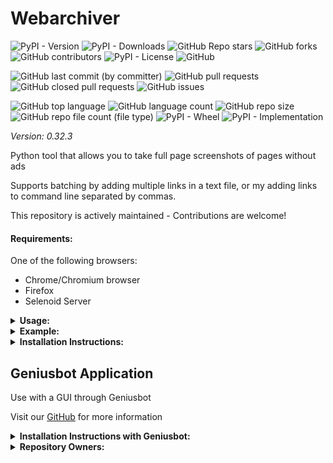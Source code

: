 # Webarchiver

![PyPI - Version](https://img.shields.io/pypi/v/webarchiver)
![PyPI - Downloads](https://img.shields.io/pypi/dd/webarchiver)
![GitHub Repo stars](https://img.shields.io/github/stars/Knuckles-Team/webarchiver)
![GitHub forks](https://img.shields.io/github/forks/Knuckles-Team/webarchiver)
![GitHub contributors](https://img.shields.io/github/contributors/Knuckles-Team/webarchiver)
![PyPI - License](https://img.shields.io/pypi/l/webarchiver)
![GitHub](https://img.shields.io/github/license/Knuckles-Team/webarchiver)

![GitHub last commit (by committer)](https://img.shields.io/github/last-commit/Knuckles-Team/webarchiver)
![GitHub pull requests](https://img.shields.io/github/issues-pr/Knuckles-Team/webarchiver)
![GitHub closed pull requests](https://img.shields.io/github/issues-pr-closed/Knuckles-Team/webarchiver)
![GitHub issues](https://img.shields.io/github/issues/Knuckles-Team/webarchiver)

![GitHub top language](https://img.shields.io/github/languages/top/Knuckles-Team/webarchiver)
![GitHub language count](https://img.shields.io/github/languages/count/Knuckles-Team/webarchiver)
![GitHub repo size](https://img.shields.io/github/repo-size/Knuckles-Team/webarchiver)
![GitHub repo file count (file type)](https://img.shields.io/github/directory-file-count/Knuckles-Team/webarchiver)
![PyPI - Wheel](https://img.shields.io/pypi/wheel/webarchiver)
![PyPI - Implementation](https://img.shields.io/pypi/implementation/webarchiver)

*Version: 0.32.3*

Python tool that allows you to take full page screenshots of pages without ads

Supports batching by adding multiple links in a text file, or my adding links to command line separated by commas.

This repository is actively maintained - Contributions are welcome!

#### Requirements:

One of the following browsers:

- Chrome/Chromium browser
- Firefox
- Selenoid Server

<details>
  <summary><b>Usage:</b></summary>

| Short Flag | Long Flag    | Description                                                |
|------------|--------------|------------------------------------------------------------|
| -h         | --help       | See Usage                                                  |
| -b         | --browser    | Specify browser: Chrome / Firefox / Selenoid               |
| -c         | --clean      | Convert mobile sites to regular site                       |
| -d         | --directory  | Location where the images will be saved                    |
|            | --dpi        | DPI for the image                                          |
| -e         | --executor   | Execution environment: Local / Selenoid Host\|Selenoid URL |
| -f         | --file       | Text file to read the URL(s) from                          |
| -l         | --links      | Comma separated URL(s)                                     |
| -i         | --image-type | Save images as PNG or JPEG                                 |
| -p         | --processes  | Number of processes to run concurrently                    |
| -s         | --scrape     | Scrape URL(s) by Downloading                               |
| -u         | --url-filter | Filter URL(s) that contain this string                     |
| -z         | --zoom       | The zoom to use on the browser                             |

</details>

<details>
  <summary><b>Example:</b></summary>

```bash
webarchiver -c -f <links_file.txt> -l "<URL1,URL2,URL3>" -i 'jpeg' -d "~/Downloads" -z 100 --dpi 1 --browser "Firefox"
```

```bash
webarchiver -c -f <links_file.txt> -l "<URL1,URL2,URL3>" -i 'png' -d "~/Downloads" -z 100 --dpi 1 --executor "selenoid|http://selenoid.com/wd/hub" --browser "Chrome"
```

```bash
webarchiver -s -f <links_file.txt> -l "<URL1,URL2,URL3>"
```

</details>

<details>
  <summary><b>Installation Instructions:</b></summary>

Install Python Package

```bash
python -m pip install webarchiver
```

</details>


## Geniusbot Application

Use with a GUI through Geniusbot

Visit our [GitHub](https://github.com/Knuckles-Team/geniusbot) for more information

<details>
  <summary><b>Installation Instructions with Geniusbot:</b></summary>

Install Python Package

```bash
python -m pip install geniusbot
```

</details>

<details>
  <summary><b>Repository Owners:</b></summary>


<img width="100%" height="180em" src="https://github-readme-stats.vercel.app/api?username=Knucklessg1&show_icons=true&hide_border=true&&count_private=true&include_all_commits=true" />

![GitHub followers](https://img.shields.io/github/followers/Knucklessg1)
![GitHub User's stars](https://img.shields.io/github/stars/Knucklessg1)
</details>
